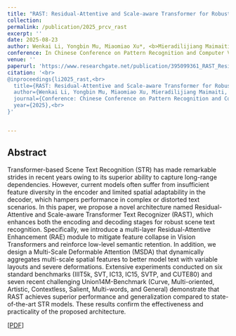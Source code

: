 ```yaml
---
title: "RAST: Residual-Attentive and Scale-aware Transformer for Robust Scene Text Recognition"
collection: 
permalink: /publication/2025_prcv_rast
excerpt: ''
date: 2025-08-23
author: Wenkai Li, Yongbin Mu, Miaomiao Xu*, <b>Mieradilijiang Maimaiti</b>, Yanbing Li, and Wushour Silamu*
conference: In Chinese Conference on Pattern Recognition and Computer Vision <b>(PRCV, 2025)</b> (*=corresponding author) (Long paper, poster)
venue: ''
paperurl: 'https://www.researchgate.net/publication/395099361_RAST_Residual-Attentive_and_Scale-aware_Transformer_for_Robust_Scene_Text_Recognition'
citation: '<br>
@inproceedings{li2025_rast,<br>
  title={RAST: Residual-Attentive and Scale-aware Transformer for Robust Scene Text Recognition},<br>
  author={Wenkai Li, Yongbin Mu, Miaomiao Xu, Mieradilijiang Maimaiti, Yanbing Li, and Wushour Silamu},<br>
  journal={Conference: Chinese Conference on Pattern Recognition and Computer Vision (PRCV)},<br>
  year={2025},<br>
}'


---
```

<h2><strong>Abstract</strong></h2>
Transformer-based Scene Text Recognition (STR) has made remarkable strides in recent years owing to its superior ability to capture long-range dependencies. 
However, current models often suffer from insufficient feature diversity in the encoder and limited spatial adaptability in the decoder, which hampers performance in complex or distorted text scenarios. 
In this paper, we propose a novel architecture named Residual-Attentive and Scale-aware Transformer Text Recognizer (RAST), which enhances both the encoding and decoding stages for robust scene text recognition. 
Specifically, we introduce a multi-layer Residual-Attentive Enhancement (RAE) module to mitigate feature collapse in Vision Transformers and reinforce low-level semantic retention. 
In addition, we design a Multi-Scale Deformable Attention (MSDA) that dynamically aggregates multi-scale spatial features to better model text with variable layouts and severe deformations. 
Extensive experiments conducted on six standard benchmarks (IIIT5k, SVT, IC13, IC15, SVTP, and CUTE80) and seven recent challenging Union14M-Benchmark (Curve, Multi-oriented, Artistic, Contextless, Salient, Multi-words, and General) 
demonstrate that RAST achieves superior performance and generalization compared to state-of-the-art STR models. These results confirm the effectiveness and practicality of the proposed architecture.

\[[PDF](https://www.researchgate.net/publication/395099361_RAST_Residual-Attentive_and_Scale-aware_Transformer_for_Robust_Scene_Text_Recognition)\]



